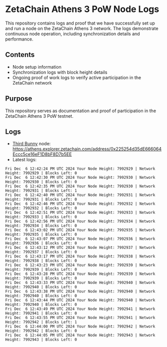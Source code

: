 # ZetaChain Athens 3 PoW Node Logs
This repository contains logs and proof that we have successfully set up and run a node on the ZetaChain Athens 3 network. The logs demonstrate continuous node operation, including synchronization details and performance.

## Contents
- Node setup information
- Synchronization logs with block height details
- Ongoing proof of work logs to verify active participation in the ZetaChain network

## Purpose
This repository serves as documentation and proof of participation in the ZetaChain Athens 3 PoW testnet.

## Logs

- [Third Bunny](https://thirdbunny.xyz/) node: https://athens.explorer.zetachain.com/address/0x225254d35dE666064Eccc5ce16eF1D8bF8D7b5EE
- Latest logs:
```
Fri Dec  6 12:42:24 PM UTC 2024 Your Node Height: 7992929 | Network Height: 7992929 | Blocks Left: 0
Fri Dec  6 12:42:30 PM UTC 2024 Your Node Height: 7992930 | Network Height: 7992930 | Blocks Left: 0
Fri Dec  6 12:42:35 PM UTC 2024 Your Node Height: 7992930 | Network Height: 7992931 | Blocks Left: 1
Fri Dec  6 12:42:40 PM UTC 2024 Your Node Height: 7992931 | Network Height: 7992931 | Blocks Left: 0
Fri Dec  6 12:42:46 PM UTC 2024 Your Node Height: 7992932 | Network Height: 7992932 | Blocks Left: 0
Fri Dec  6 12:42:51 PM UTC 2024 Your Node Height: 7992933 | Network Height: 7992933 | Blocks Left: 0
Fri Dec  6 12:42:56 PM UTC 2024 Your Node Height: 7992934 | Network Height: 7992934 | Blocks Left: 0
Fri Dec  6 12:43:02 PM UTC 2024 Your Node Height: 7992935 | Network Height: 7992935 | Blocks Left: 0
Fri Dec  6 12:43:07 PM UTC 2024 Your Node Height: 7992936 | Network Height: 7992936 | Blocks Left: 0
Fri Dec  6 12:43:12 PM UTC 2024 Your Node Height: 7992937 | Network Height: 7992937 | Blocks Left: 0
Fri Dec  6 12:43:17 PM UTC 2024 Your Node Height: 7992938 | Network Height: 7992938 | Blocks Left: 0
Fri Dec  6 12:43:23 PM UTC 2024 Your Node Height: 7992939 | Network Height: 7992939 | Blocks Left: 0
Fri Dec  6 12:43:28 PM UTC 2024 Your Node Height: 7992939 | Network Height: 7992939 | Blocks Left: 0
Fri Dec  6 12:43:33 PM UTC 2024 Your Node Height: 7992940 | Network Height: 7992940 | Blocks Left: 0
Fri Dec  6 12:43:38 PM UTC 2024 Your Node Height: 7992940 | Network Height: 7992940 | Blocks Left: 0
Fri Dec  6 12:43:44 PM UTC 2024 Your Node Height: 7992940 | Network Height: 7992940 | Blocks Left: 0
Fri Dec  6 12:43:49 PM UTC 2024 Your Node Height: 7992941 | Network Height: 7992941 | Blocks Left: 0
Fri Dec  6 12:43:55 PM UTC 2024 Your Node Height: 7992941 | Network Height: 7992942 | Blocks Left: 1
Fri Dec  6 12:44:00 PM UTC 2024 Your Node Height: 7992942 | Network Height: 7992942 | Blocks Left: 0
Fri Dec  6 12:44:05 PM UTC 2024 Your Node Height: 7992943 | Network Height: 7992943 | Blocks Left: 0
```
